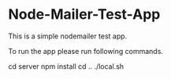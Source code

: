# Node-Mailer-Test-App
This is a simple nodemailer test app.

To run the app please run following commands.

cd server
npm install
cd ..
./local.sh
